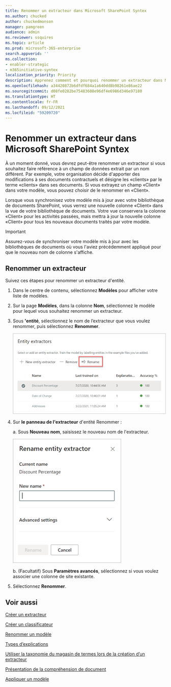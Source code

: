 ```yaml
---
title: Renommer un extracteur dans Microsoft SharePoint Syntex
ms.author: chucked
author: chuckedmonson
manager: pamgreen
audience: admin
ms.reviewer: ssquires
ms.topic: article
ms.prod: microsoft-365-enterprise
search.appverid: ''
ms.collection:
- enabler-strategic
- m365initiative-syntex
localization_priority: Priority
description: Apprenez comment et pourquoi renommer un extracteur dans Microsoft SharePoint Syntex.
ms.openlocfilehash: a34420872b6dfdf684a1a640dd8b98261e86ae22
ms.sourcegitcommit: d08fe0282be75483608e96df4e6986d346e97180
ms.translationtype: HT
ms.contentlocale: fr-FR
ms.lasthandoff: 09/12/2021
ms.locfileid: "59209720"
---
```

# <a name="rename-an-extractor-in-microsoft-sharepoint-syntex"></a>Renommer un extracteur dans Microsoft SharePoint Syntex

À un moment donné, vous devrez peut-être renommer un extracteur si vous souhaitez faire référence à un champ de données extrait par un nom différent. Par exemple, votre organisation décide d'apporter des modifications à ses documents contractuels et désigne les «clients» par le terme «clients» dans ses documents. Si vous extrayez un champ «Client» dans votre modèle, vous pouvez choisir de le renommer en «Client».

Lorsque vous synchronisez votre modèle mis à jour avec votre bibliothèque de documents SharePoint, vous verrez une nouvelle colonne «Client» dans la vue de votre bibliothèque de documents. Votre vue conservera la colonne «Client» pour les activités passées, mais mettra à jour la nouvelle colonne «Client» pour tous les nouveaux documents traités par votre modèle. 

> [!IMPORTANT]
>  Assurez-vous de synchroniser votre modèle mis à jour avec les bibliothèques de documents où vous l'aviez précédemment appliqué pour que le nouveau nom de colonne s'affiche. 

## <a name="rename-an-extractor"></a>Renommer un extracteur

Suivez ces étapes pour renommer un extracteur d'entité.

1. Dans le centre de contenu, sélectionnez **Modèles** pour afficher votre liste de modèles.

2. Sur la page **Modèles**, dans la colonne **Nom**, sélectionnez le modèle pour lequel vous souhaitez renommer un extracteur.

3. Sous **'entité**, sélectionnez le nom de l’extracteur que vous voulez renommer, puis sélectionnez **Renommer**.</br>

    ![Capture d'écran de la section Extracteurs d'entités montrant un extracteur sélectionné avec l'option Renommer en surbrillance.](../media/content-understanding/entity-extractor-rename.png) </br>

4. Sur **le panneau de l'extracteur** d'entité Renommer :

   a. Sous **Nouveau nom**, saisissez le nouveau nom de l'extracteur.</br>

    ![Capture d'écran montrant le panneau de l'extracteur d'entités.](../media/content-understanding/rename-entity-extractor-panel.png) </br>

   b. (Facultatif) Sous **Paramètres avancés**, sélectionnez si vous voulez associer une colonne de site existante.

5. Sélectionnez **Renommer**.

## <a name="see-also"></a>Voir aussi
[Créer un extracteur](create-an-extractor.md)

[Créer un classificateur](create-a-classifier.md)

[Renommer un modèle](rename-a-model.md)

[Types d’explications](explanation-types-overview.md)

[Utiliser la taxonomie du magasin de termes lors de la création d’un extracteur](leverage-term-store-taxonomy.md)

[Présentation de la compréhension de document](document-understanding-overview.md)

[Appliquer un modèle](apply-a-model.md) 
